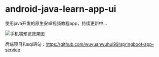 # android-java-learn-app-ui
使用java开发的原生安卓视频教程app，持续更新中...

![手机端预览效果图](https://github.com/wuyuanwuhui99/android-java-learn-app-ui/raw/main/app%E9%A6%96%E9%A1%B5%E6%95%88%E6%9E%9C%E5%9B%BE%E9%A2%84%E8%A7%88.jpg)

后端项目和sql语句：https://github.com/wuyuanwuhui99/springboot-app-service
